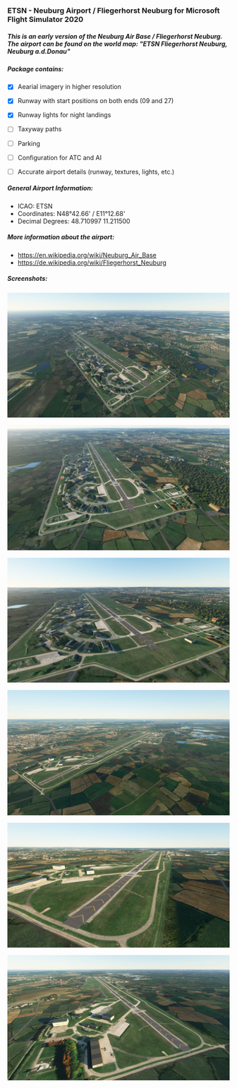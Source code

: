 ### ETSN - Neuburg Airport / Fliegerhorst Neuburg for Microsoft Flight Simulator 2020

##### This is an early version of the Neuburg Air Base / Fliegerhorst Neuburg. The airport can be found on the world map: "ETSN Fliegerhorst Neuburg, Neuburg a.d.Donau"

##### Package contains:
- [x] Aearial imagery in higher resolution
- [x] Runway with start positions on both ends (09 and 27)
- [x] Runway lights for night landings
- [ ] Taxyway paths
- [ ] Parking
- [ ] Configuration for ATC and AI
- [ ] Accurate airport details (runway, textures, lights, etc.)


##### General Airport Information:
* ICAO:              ETSN
* Coordinates:       N48°42.66' / E11°12.68'
* Decimal Degrees:   48.710997 11.211500

##### More information about the airport:
* https://en.wikipedia.org/wiki/Neuburg_Air_Base
* https://de.wikipedia.org/wiki/Fliegerhorst_Neuburg

##### Screenshots:

![ETSN Airport Neuburg Screenshot 001](https://github.com/BenK885/msfs2020_airport_etsn/raw/main/Screenshots/Screenshot_001.jpg)

![ETSN Airport Neuburg Screenshot 001](https://github.com/BenK885/msfs2020_airport_etsn/raw/main/Screenshots/Screenshot_002.jpg)

![ETSN Airport Neuburg Screenshot 001](https://github.com/BenK885/msfs2020_airport_etsn/raw/main/Screenshots/Screenshot_003.jpg)

![ETSN Airport Neuburg Screenshot 001](https://github.com/BenK885/msfs2020_airport_etsn/raw/main/Screenshots/Screenshot_004.jpg)

![ETSN Airport Neuburg Screenshot 001](https://github.com/BenK885/msfs2020_airport_etsn/raw/main/Screenshots/Screenshot_005.jpg)

![ETSN Airport Neuburg Screenshot 001](https://github.com/BenK885/msfs2020_airport_etsn/raw/main/Screenshots/Screenshot_006.jpg)
